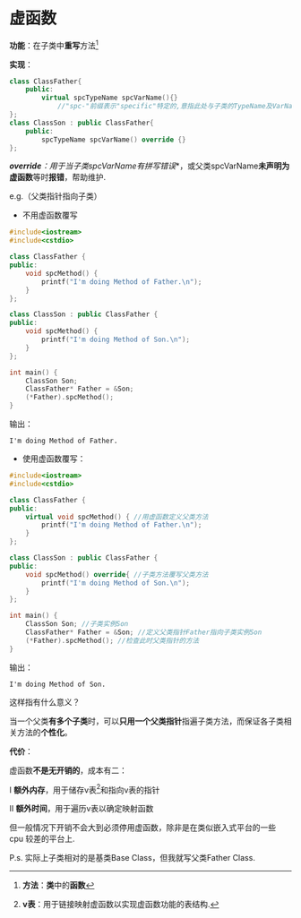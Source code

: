 # 虚函数

**功能**：在子类中**重写**方法[^1]

[^1]:**方法**：**类**中的**函数**



**实现**：

```cpp
class ClassFather{
    public:
    	virtual spcTypeName spcVarName(){}
    		//"spc-"前缀表示"specific"特定的,意指此处与子类的TypeName及VarName是同一个
};
class ClassSon : public ClassFather{
	public:
    	spcTypeName spcVarName() override {}
};
```

***override**：用于当子类spcVarName有**拼写错误**，或父类spcVarName**未声明为虚函数**等时**报错**，帮助维护.



e.g.（父类指针指向子类）

+ 不用虚函数覆写

```cpp
#include<iostream>
#include<cstdio>

class ClassFather {
public:
	void spcMethod() {
		printf("I'm doing Method of Father.\n");
	}
};

class ClassSon : public ClassFather { 
public:
	void spcMethod() {
		printf("I'm doing Method of Son.\n");
	}
};

int main() {
	ClassSon Son;
	ClassFather* Father = &Son;
	(*Father).spcMethod();
}
```

输出：

```
I'm doing Method of Father.
```

+ 使用虚函数覆写：

```cpp
#include<iostream>
#include<cstdio>

class ClassFather {
public:
	virtual void spcMethod() { //用虚函数定义父类方法
		printf("I'm doing Method of Father.\n");
	}
};

class ClassSon : public ClassFather { 
public:
	void spcMethod() override{ //子类方法覆写父类方法
		printf("I'm doing Method of Son.\n");
	}
};

int main() {
	ClassSon Son; //子类实例Son
	ClassFather* Father = &Son; //定义父类指针Father指向子类实例Son
	(*Father).spcMethod(); //检查此时父类指针的方法
}
```

输出：

```
I'm doing Method of Son.
```

这样指有什么意义？

当一个父类**有多个子类**时，可以**只用一个父类指针**指遍子类方法，而保证各子类相关方法的**个性化**。



**代价**：

虚函数**不是无开销的**，成本有二：

I   **额外内存**，用于储存v表[^2]和指向v表的指针

II  **额外时间**，用于遍历v表以确定映射函数

[^2]:**v表**：用于链接映射虚函数以实现虚函数功能的表结构.

但一般情况下开销不会大到必须停用虚函数，除非是在类似嵌入式平台的一些 cpu 较差的平台上.





P.s. 实际上子类相对的是基类Base Class，但我就写父类Father Class.